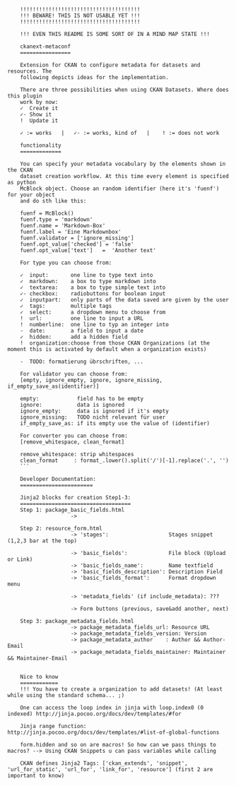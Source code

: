         !!!!!!!!!!!!!!!!!!!!!!!!!!!!!!!!!!!!!!
        !!! BEWARE! THIS IS NOT USABLE YET !!!
        !!!!!!!!!!!!!!!!!!!!!!!!!!!!!!!!!!!!!!

        !!! EVEN THIS README IS SOME SORT OF IN A MIND MAP STATE !!!

        ckanext-metaconf
        ================

        Extension for CKAN to configure metadata for datasets and resources. The
        following depicts ideas for the implementation.

        There are three possibilities when using CKAN Datasets. Where does this plugin
        work by now:
        ✓  Create it
        ✓- Show it
        !  Update it

        ✓ := works   |   ✓- := works, kind of   |    ! := does not work 

        functionality
        =============

        You can specify your metadata vocabulary by the elements shown in the CKAN
        dataset creation workflow. At this time every element is specified as python
        McBlock object. Choose an random identifier (here it's 'fuenf') for your object
        and do sth like this:

        fuenf = McBlock()
        fuenf.type = 'markdown'
        fuenf.name = 'Markdown-Box'
        fuenf.label = 'Eine Markdownbox'
        fuenf.validator = ['ignore_missing']
        fuenf.opt_value['checked'] = 'false'
        fuenf.opt_value['text']   =  'Another text'

        For type you can choose from:

        ✓  input:       one line to type text into
        ✓  markdown:    a box to type markdown into
        ✓  textarea:    a box to type simple text into 
        ✓- checkbox:    radiobuttons for boolean input
        ✓  inputpart:   only parts of the data saved are given by the user
        ✓  tags:        multiple tags
        ✓  select:      a dropdown menu to choose from
        !  url:         one line to input a URL
        !  numberline:  one line to typ an integer into
        -  date:        a field to input a date
        ✓  hidden:      add a hidden field
        !  organization:choose from those CKAN Organizations (at the moment this is activated by default when a organization exists)

        -  TODO: formatierung übrschriften, ...

        For validator you can choose from:
        [empty, ignore_empty, ignore, ignore_missing, if_empty_save_as(identifier)]

        empty:            field has to be empty
        ignore:           data is ignored
        ignore_empty:     data is ignored if it's empty
        ignore_missing:   TODO nicht relevant für user
        if_empty_save_as: if its empty use the value of (identifier)

        For converter you can choose from:
        [remove_whitespace, clean_format]

        remove_whitespace: strip whitespaces
        clean_format     : format_.lower().split('/')[-1].replace('.', '')
        ```

        Developer Documentation:
        =======================

        Jinja2 blocks for creation Step1-3:
        ===================================
        Step 1: package_basic_fields.html
                        -> 

        Step 2: resource_form.html
                        -> 'stages':                   Stages snippet (1,2,3 bar at the top)

                        -> 'basic_fields':             File block (Upload or Link)
                        -> 'basic_fields_name':        Name textfield
                        -> 'basic_fields_description': Description Field
                        -> 'basic_fields_format':      Format dropdown menu

                        -> 'metadata_fields' (if include_metadata): ???

                        -> Form buttons (previous, save&add another, next)

        Step 3: package_metadata_fields.html
                        -> package_metadata_fields_url: Resource URL
                        -> package_metadata_fields_version: Version
                        -> package_metadata_author    : Author && Author-Email
                        -> package_metadata_fields_maintainer: Maintainer && Maintainer-Email


        Nice to know
        ============
        !!! You have to create a organization to add datasets! (At least while using the standard schema... ;) 

        One can access the loop index in jinja with loop.index0 (0 indexed) http://jinja.pocoo.org/docs/dev/templates/#for

        Jinja range function: http://jinja.pocoo.org/docs/dev/templates/#list-of-global-functions

        form.hidden and so on are macros! So how can we pass things to macros? --> Using CKAN Snippets u can pass variables while calling

        CKAN defines Jinja2 Tags: ['ckan_extends', 'snippet', 'url_for_static', 'url_for', 'link_for', 'resource'] (first 2 are important to know)
